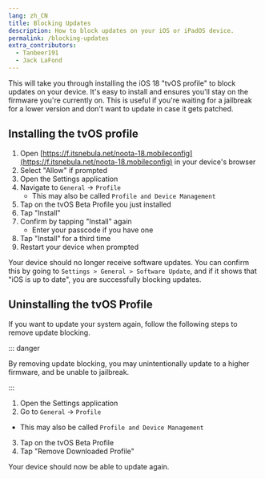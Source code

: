 ```yaml
---
lang: zh_CN
title: Blocking Updates
description: How to block updates on your iOS or iPadOS device.
permalink: /blocking-updates
extra_contributors:
  - Tanbeer191
  - Jack LaFond
---
```


This will take you through installing the iOS 18 "tvOS profile" to block updates on your device. It's easy to install and ensures you'll stay on the firmware you're currently on. This is useful if you're waiting for a jailbreak for a lower version and don't want to update in case it gets patched.

## Installing the tvOS profile

1. Open [https://f.itsnebula.net/noota-18.mobileconfig](https://f.itsnebula.net/noota-18.mobileconfig) in your device's browser
1. Select "Allow" if prompted
1. Open the Settings application
1. Navigate to `General` -> `Profile`
    - This may also be called `Profile and Device Management`
1. Tap on the tvOS Beta Profile you just installed
1. Tap "Install"
1. Confirm by tapping "Install" again
    - Enter your passcode if you have one
1. Tap "Install" for a third time
1. Restart your device when prompted

Your device should no longer receive software updates. You can confirm this by going to `Settings > General > Software Update`, and if it shows that "iOS is up to date", you are successfully blocking updates.

## Uninstalling the tvOS Profile

If you want to update your system again, follow the following steps to remove update blocking.

::: danger

By removing update blocking, you may unintentionally update to a higher firmware, and be unable to jailbreak.

:::

1. Open the Settings application
1. Go to `General` -> `Profile`
  - This may also be called `Profile and Device Management`
3. Tap on the tvOS Beta Profile
1. Tap "Remove Downloaded Profile"

Your device should now be able to update again.
